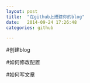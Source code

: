 ```yaml
---
layout: post
title:  "在github上搭建你的blog"
date:   2014-09-24 17:26:48
categories: github

---
```


#创建blog




#如何修改配置



#如何写文章


